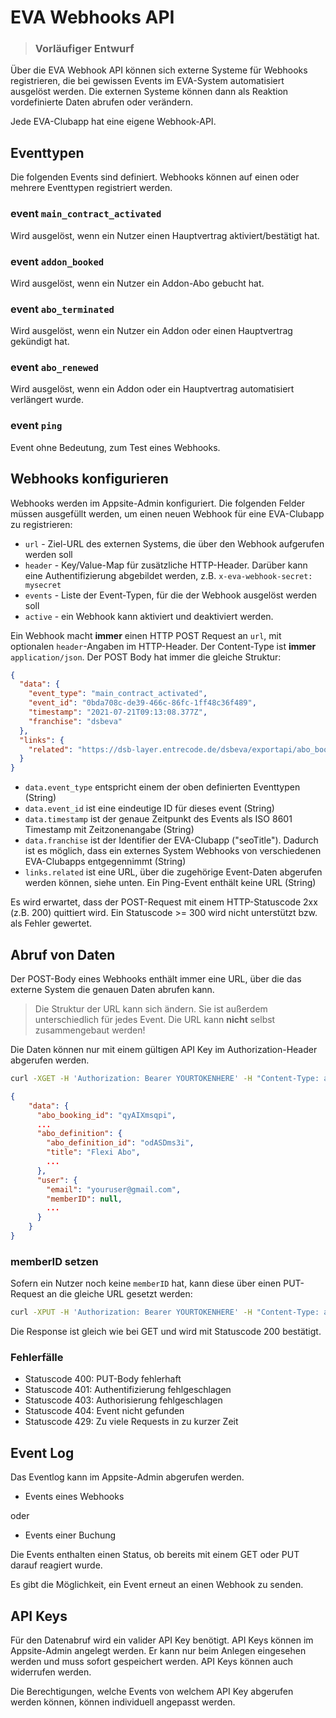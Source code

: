 # EVA Webhooks API

> ### Vorläufiger Entwurf

Über die EVA Webhook API können sich externe Systeme für Webhooks registrieren, die bei gewissen Events im EVA-System automatisiert ausgelöst werden. Die externen Systeme können dann als Reaktion vordefinierte Daten abrufen oder verändern.

Jede EVA-Clubapp hat eine eigene Webhook-API. 

## Eventtypen
Die folgenden Events sind definiert. Webhooks können auf einen oder mehrere Eventtypen registriert werden.

### event `main_contract_activated`
Wird ausgelöst, wenn ein Nutzer einen Hauptvertrag aktiviert/bestätigt hat.

### event `addon_booked`
Wird ausgelöst, wenn ein Nutzer ein Addon-Abo gebucht hat.

### event `abo_terminated`
Wird ausgelöst, wenn ein Nutzer ein Addon oder einen Hauptvertrag gekündigt hat.

### event `abo_renewed`
Wird ausgelöst, wenn ein Addon oder ein Hauptvertrag automatisiert verlängert wurde.

### event `ping`
Event ohne Bedeutung, zum Test eines Webhooks.

## Webhooks konfigurieren

Webhooks werden im Appsite-Admin konfiguriert.
Die folgenden Felder müssen ausgefüllt werden, um einen neuen Webhook für eine EVA-Clubapp zu registrieren:

- `url` - Ziel-URL des externen Systems, die über den Webhook aufgerufen werden soll
- `header` - Key/Value-Map für zusätzliche HTTP-Header. Darüber kann eine Authentifizierung abgebildet werden, z.B. `x-eva-webhook-secret: mysecret`
- `events` - Liste der Event-Typen, für die der Webhook ausgelöst werden soll
- `active` - ein Webhook kann aktiviert und deaktiviert werden.

Ein Webhook macht **immer** einen HTTP POST Request an `url`, mit optionalen `header`-Angaben im HTTP-Header. Der Content-Type ist **immer** `application/json`. Der POST Body hat immer die gleiche Struktur:

```json
{
  "data": {
    "event_type": "main_contract_activated",
    "event_id": "0bda708c-de39-466c-86fc-1ff48c36f489",
    "timestamp": "2021-07-21T09:13:08.377Z",
    "franchise": "dsbeva"
  },
  "links": {
    "related": "https://dsb-layer.entrecode.de/dsbeva/exportapi/abo_booking?id=qyAIXmsqpi&event=0bda708c-de39-466c-86fc-1ff48c36f489"
  }
}
```

- `data.event_type` entspricht einem der oben definierten Eventtypen (String)
- `data.event_id` ist eine eindeutige ID für dieses event (String)
- `data.timestamp` ist der genaue Zeitpunkt des Events als ISO 8601 Timestamp mit Zeitzonenangabe (String)
- `data.franchise` ist der Identifier der EVA-Clubapp ("seoTitle"). Dadurch ist es möglich, dass ein externes System Webhooks von verschiedenen EVA-Clubapps entgegennimmt (String)
- `links.related` ist eine URL, über die zugehörige Event-Daten abgerufen werden können, siehe unten. Ein Ping-Event enthält keine URL (String)

Es wird erwartet, dass der POST-Request mit einem HTTP-Statuscode 2xx (z.B. 200) quittiert wird. Ein Statuscode >= 300 wird nicht unterstützt bzw. als Fehler gewertet.

## Abruf von Daten
Der POST-Body eines Webhooks enthält immer eine URL, über die das externe System die genauen Daten abrufen kann. 

> Die Struktur der URL kann sich ändern. Sie ist außerdem unterschiedlich für jedes Event. Die URL kann **nicht** selbst zusammengebaut werden!

Die Daten können nur mit einem gültigen API Key im Authorization-Header abgerufen werden.

```sh
curl -XGET -H 'Authorization: Bearer YOURTOKENHERE' -H "Content-Type: application/json" 'https://dsb-layer.entrecode.de/dsbeva/exportapi/abo_booking?id=qyAIXmsqpi&event=0bda708c-de39-466c-86fc-1ff48c36f489'
```

```json
{
	"data": {
	  "abo_booking_id": "qyAIXmsqpi",
	  ...
	  "abo_definition": {
	    "abo_definition_id": "odASDms3i",
	    "title": "Flexi Abo",
	    ...
	  },
	  "user": {
	    "email": "youruser@gmail.com",
	    "memberID": null,
	    ...
	  }
	}
}
```

### memberID setzen

Sofern ein Nutzer noch keine `memberID` hat, kann diese über einen PUT-Request an die gleiche URL gesetzt werden:

```sh
curl -XPUT -H 'Authorization: Bearer YOURTOKENHERE' -H "Content-Type: application/json" -d '{"data": {"user": {"memberID": "newMemberID123"}}}' 'https://dsb-layer.entrecode.de/dsbeva/exportapi/abo_booking?id=qyAIXmsqpi&event=0bda708c-de39-466c-86fc-1ff48c36f489'
```
Die Response ist gleich wie bei GET und wird mit Statuscode 200 bestätigt. 

### Fehlerfälle

- Statuscode 400: PUT-Body fehlerhaft
- Statuscode 401: Authentifizierung fehlgeschlagen
- Statuscode 403: Authorisierung fehlgeschlagen
- Statuscode 404: Event nicht gefunden
- Statuscode 429: Zu viele Requests in zu kurzer Zeit


## Event Log
Das Eventlog kann im Appsite-Admin abgerufen werden.

- Events eines Webhooks

oder

- Events einer Buchung

Die Events enthalten einen Status, ob bereits mit einem GET oder PUT darauf reagiert wurde.

Es gibt die Möglichkeit, ein Event erneut an einen Webhook zu senden.

## API Keys
Für den Datenabruf wird ein valider API Key benötigt.
API Keys können im Appsite-Admin angelegt werden. Er kann nur beim Anlegen eingesehen werden und muss sofort gespeichert werden. API Keys können auch widerrufen werden. 

Die Berechtigungen, welche Events von welchem API Key abgerufen werden können, können individuell angepasst werden.